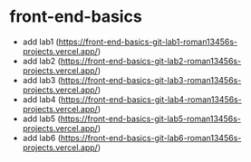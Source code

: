 # front-end-basics
- add lab1 (https://front-end-basics-git-lab1-roman13456s-projects.vercel.app/)
- add lab2 (https://front-end-basics-git-lab2-roman13456s-projects.vercel.app/)
- add lab3 (https://front-end-basics-git-lab3-roman13456s-projects.vercel.app/)
- add lab4 (https://front-end-basics-git-lab4-roman13456s-projects.vercel.app/)
- add lab5 (https://front-end-basics-git-lab5-roman13456s-projects.vercel.app/)
- add lab6 (https://front-end-basics-git-lab6-roman13456s-projects.vercel.app/)